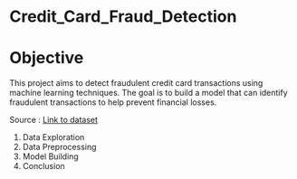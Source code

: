 # Credit_Card_Fraud_Detection

# Objective
This project aims to detect fraudulent credit card transactions using machine learning techniques. The goal is to build a model that can identify fraudulent transactions to help prevent financial losses.

 Source : [Link to dataset](https://www.kaggle.com/datasets/mlg-ulb/creditcardfraud)

 1. Data Exploration
 2. Data Preprocessing
 3. Model Building
 4. Conclusion
 
